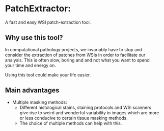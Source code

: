 # PatchExtractor:
A fast and easy WSI patch-extraction tool.

## Why use this tool?
In computational pathology projects, we invariably have to stop and consider the extraction of patches from WSIs in order to facilitate our analysis. This is often slow, boring and and not what you want to spend your time and energy on.

Using this tool could make your life easier.

## Main advantages

- Multiple masking methods:
  - Different histological stains, staining protocols and WSI scanners give rise to weird and wonderful variability in images which are more or less conducive to certain tissue masking methods.
  - The choice of multiple methods can help with this.